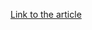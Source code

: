 [Link to the article](https://www.sentinelone.com/blog/recent-tzw-campaigns-revealed-as-part-of-globeimposter-malware-family/)
